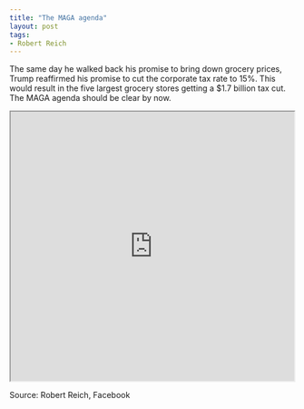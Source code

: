 ```yaml
---
title: "The MAGA agenda"
layout: post
tags:
- Robert Reich
---
```


The same day he walked back his promise to bring down grocery prices, Trump reaffirmed his promise to cut the corporate tax rate to 15%. This would result in the five largest grocery stores getting a $1.7 billion tax cut. The MAGA agenda should be clear by now.

<iframe src="https://www.facebook.com/plugins/post.php?href=https%3A%2F%2Fwww.facebook.com%2FRBReich%2Fposts%2Fpfbid02cTuPctdcu6Pe1okHbv6JqX8M6aXAXsECoFj9tjHdSz4EZMcxZbkRhTkDGKbs6zWvl&show_text=true&width=500" width="500" height="474"></iframe>

Source: Robert Reich, Facebook
